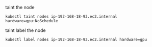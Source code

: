 taint the node
```
kubectl taint nodes ip-192-168-18-93.ec2.internal hardware=gpu:NoSchedule
```

taint label the node
```
kubectl label nodes ip-192-168-18-93.ec2.internal hardware=gpu
```


